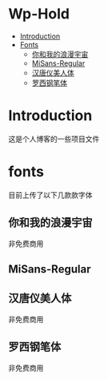 # Wp-Hold

- [Introduction](#Introduction)
- [Fonts](#fonts)
  - [你和我的浪漫宇宙](#你和我的浪漫宇宙)
  - [MiSans-Regular](#MiSans-Regular)
  - [汉唐仪美人体](#汉唐仪美人体)
  - [罗西钢笔体](#罗西钢笔体)

# Introduction
这是个人博客的一些项目文件

# fonts
目前上传了以下几款款字体

## 你和我的浪漫宇宙
非免费商用

## MiSans-Regular

## 汉唐仪美人体
非免费商用

## 罗西钢笔体
非免费商用